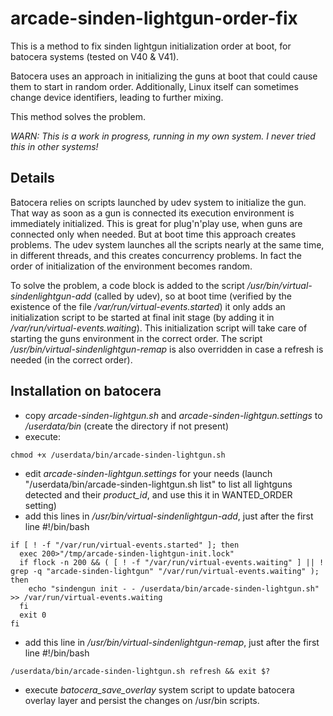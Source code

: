 # arcade-sinden-lightgun-order-fix
This is a method to fix sinden lightgun initialization order at boot, for batocera systems (tested on V40 & V41).

Batocera uses an approach in initializing the guns at boot that could cause them to start in random order.
Additionally, Linux itself can sometimes change device identifiers, leading to further mixing.

This method solves the problem.

*WARN: This is a work in progress, running in my own system. I never tried this in other systems!*

## Details

Batocera relies on scripts launched by udev system to initialize the gun.
That way as soon as a gun is connected its execution environment is immediately initialized. This is great for plug'n'play use, when guns are connected only when needed.
But at boot time this approach creates problems. The udev system launches all the scripts nearly at the same time, in different threads, and this creates concurrency problems. In fact the order of initialization of the environment becomes random.

To solve the problem, a code block is added to the script _/usr/bin/virtual-sindenlightgun-add_ (called by udev), so at boot time (verified by the existence of the file _/var/run/virtual-events.started_) it only adds an initialization script to be started at final init stage (by adding it in _/var/run/virtual-events.waiting_).
This initialization script will take care of starting the guns environment in the correct order.
The script _/usr/bin/virtual-sindenlightgun-remap_ is also overridden in case a refresh is needed (in the correct order).

## Installation on batocera

- copy _arcade-sinden-lightgun.sh_ and _arcade-sinden-lightgun.settings_ to _/userdata/bin_ (create the directory if not present) 
- execute:
```
chmod +x /userdata/bin/arcade-sinden-lightgun.sh
```
- edit _arcade-sinden-lightgun.settings_ for your needs (launch "/userdata/bin/arcade-sinden-lightgun.sh list" to list all lightguns detected and their _product_id_, and use this it in WANTED_ORDER setting)
- add this lines in _/usr/bin/virtual-sindenlightgun-add_, just after the first line #!/bin/bash
```
if [ ! -f "/var/run/virtual-events.started" ]; then
  exec 200>"/tmp/arcade-sinden-lightgun-init.lock"
  if flock -n 200 && ( [ ! -f "/var/run/virtual-events.waiting" ] || ! grep -q "arcade-sinden-lightgun" "/var/run/virtual-events.waiting" ); then
    echo "sindengun init - - /userdata/bin/arcade-sinden-lightgun.sh" >> /var/run/virtual-events.waiting
  fi
  exit 0
fi
```
- add this line in _/usr/bin/virtual-sindenlightgun-remap_, just after the first line #!/bin/bash
```
/userdata/bin/arcade-sinden-lightgun.sh refresh && exit $?
```
- execute _batocera_save_overlay_ system script to update batocera overlay layer and persist the changes on /usr/bin scripts.
